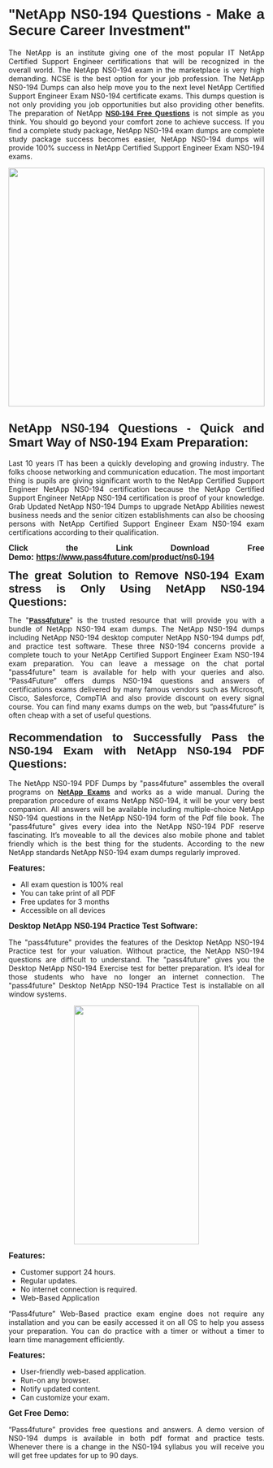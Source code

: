 
<h1 style="text-align: justify;"><span style="font-family:Tahoma,Geneva,sans-serif;"><strong>"NetApp NS0-194 Questions - Make a Secure Career Investment"</strong></span></h1>

<p style="text-align: justify;">The NetApp is an institute giving one of the most popular IT NetApp Certified Support Engineer certifications that will be recognized in the overall world. The NetApp NS0-194 exam in the marketplace is very high demanding. NCSE is the best option for your job profession. The NetApp NS0-194 Dumps can also help move you to the next level NetApp Certified Support Engineer Exam NS0-194 certificate exams. This dumps question is not only providing you job opportunities but also providing other benefits. The preparation of NetApp <span style="font-family:Tahoma,Geneva,sans-serif;"><strong><a href="https://www.pass4future.com/questions/netapp/ns0-194">NS0-194 Free Questions</a></strong></span> is not simple as you think. You should go beyond your comfort zone to achieve success. If you find a complete study package, NetApp NS0-194 exam dumps are complete study package success becomes easier, NetApp NS0-194 dumps will provide 100% success in NetApp Certified Support Engineer Exam NS0-194 exams.</p>

<p style="text-align: justify;"><a href="https://www.pass4future.com/product/ns0-194"><img alt="" src="https://lh3.googleusercontent.com/pw/AM-JKLVhEO4I138wJzOepD3laGU-R1M7eT-OTYdow6pCESip26lSeaxxzS9BVWUKuzj1e3L_MoxCfVgBEvV8ODwl1LGzlZbt6HJm3NXXplPwnYiBfuYM_eQCcVVRMaAwHdsl3AhHOZS-up7mzwmd4i4EpEGq=w1112-h625-no?authuser=0" style="width: 100%; height: 470px;" /></a></p>

<h2 style="text-align: justify;"><span style="font-size:24px;"><strong><span style="font-family:Tahoma,Geneva,sans-serif;">NetApp NS0-194 Questions - Quick and Smart Way of NS0-194 Exam Preparation:</span></strong></span></h2>

<p style="text-align: justify;">Last 10 years IT has been a quickly developing and growing industry. The folks choose networking and communication education. The most important thing is pupils are giving significant worth to the NetApp Certified Support Engineer NetApp NS0-194 certification because the NetApp Certified Support Engineer NetApp NS0-194 certification is proof of your knowledge. Grab Updated NetApp NS0-194 Dumps to upgrade NetApp Abilities newest business needs and the senior citizen establishments can also be choosing persons with NetApp Certified Support Engineer Exam NS0-194 exam certifications according to their qualification.</p>

<p style="text-align: justify;"><strong><span style="font-family:Lucida Sans Unicode,Lucida Grande,sans-serif;"><span style="font-size:16px;">Click the Link Download Free Demo: <a href="https://www.pass4future.com/product/ns0-194">https://www.pass4future.com/product/ns0-194</a></span></span></strong></p>

<p style="text-align: justify;"><strong><span style="font-size:22px;"><span style="font-family:Tahoma,Geneva,sans-serif;">The great Solution to Remove NS0-194 Exam stress is Only Using NetApp NS0-194 Questions:</span></span></strong></p>

<p style="text-align: justify;">The "<span style="font-family:Lucida Sans Unicode,Lucida Grande,sans-serif;"><a href="https://www.pass4future.com/"><strong>Pass4future</strong></a></span>" is the trusted resource that will provide you with a bundle of NetApp NS0-194 exam dumps. The NetApp NS0-194 dumps including NetApp NS0-194 desktop computer NetApp NS0-194 dumps pdf, and practice test software. These three NS0-194 concerns provide a complete touch to your NetApp Certified Support Engineer Exam NS0-194 exam preparation. You can leave a message on the chat portal "pass4future" team is available for help with your queries and also. “Pass4Future” offers dumps NS0-194 questions and answers of certifications exams delivered by many famous vendors such as Microsoft, Cisco, Salesforce, CompTIA and also provide discount on every signal course. You can find many exams dumps on the web, but “pass4future” is often cheap with a set of useful questions.</p>

<h3 style="text-align: justify;"><span style="font-size:22px;"><strong><span style="font-family:Tahoma,Geneva,sans-serif;">Recommendation to Successfully Pass the NS0-194 Exam with NetApp NS0-194 PDF Questions:</span></strong></span></h3>

<p style="text-align: justify;">The NetApp NS0-194 PDF Dumps by "pass4future" assembles the overall programs on <span style="font-family:Lucida Sans Unicode,Lucida Grande,sans-serif;"><strong><a href="https://www.pass4future.com/netapp">NetApp Exams</a></strong></span> and works as a wide manual. During the preparation procedure of exams NetApp NS0-194, it will be your very best companion. All answers will be available including multiple-choice NetApp NS0-194 questions in the NetApp NS0-194 form of the Pdf file book. The "pass4future" gives every idea into the NetApp NS0-194 PDF reserve fascinating. It’s moveable to all the devices also mobile phone and tablet friendly which is the best thing for the students. According to the new NetApp standards NetApp NS0-194 exam dumps regularly improved.</p>

<p style="text-align: justify;"><span style="font-family:Lucida Sans Unicode,Lucida Grande,sans-serif;"><span style="font-size:16px;"><strong>Features:</strong></span></span></p>

<ul>
	<li style="text-align: justify;">All exam question is 100% real</li>
	<li style="text-align: justify;">You can take print of all PDF</li>
	<li style="text-align: justify;">Free updates for 3 months </li>
	<li style="text-align: justify;">Accessible on all devices</li>
</ul>

<p style="text-align: justify;"><span style="font-family:Tahoma,Geneva,sans-serif;"><span style="font-size:16px;"><strong>Desktop NetApp NS0-194 Practice Test Software:</strong></span></span></p>

<p style="text-align: justify;">The "pass4future" provides the features of the Desktop NetApp NS0-194 Practice test for your valuation. Without practice, the NetApp NS0-194 questions are difficult to understand. The "pass4future" gives you the Desktop NetApp NS0-194 Exercise test for better preparation. It’s ideal for those students who have no longer an internet connection. The "pass4future" Desktop NetApp NS0-194 Practice Test is installable on all window systems.</p>

<p style="text-align: center;"><a href="https://www.pass4future.com/product/ns0-194"><img alt="" src="https://lh3.googleusercontent.com/pw/AM-JKLV3yUm3jiqqIo1xIsj1VJ_UeysYexQY-pRYO0rIFl3vg11QZioN-gzffpw2AfKqFynWuvoXOreWrWS0swpr4xmOSWfwII2jvatteuqrfxiWGFBSHPiZUCoi33jqeymK5dmu-0enyX6tayRCAMHw05jv=s625-no?authuser=0" style="width: 70%; height: 470px;" /></a></p>

<p style="text-align: justify;"><span style="font-size:16px;"><span style="font-family:Lucida Sans Unicode,Lucida Grande,sans-serif;"><strong>Features:</strong></span></span></p>

<ul>
	<li style="text-align: justify;">Customer support 24 hours. </li>
	<li style="text-align: justify;">Regular updates. </li>
	<li style="text-align: justify;">No internet connection is required.</li>
	<li style="text-align: justify;">Web-Based Application</li>
</ul>

<p style="text-align: justify;">“Pass4future” Web-Based practice exam engine does not require any installation and you can be easily accessed it on all OS to help you assess your preparation. You can do practice with a timer or without a timer to learn time management efficiently.</p>

<p style="text-align: justify;"><strong><span style="font-size:16px;"><span style="font-family:Lucida Sans Unicode,Lucida Grande,sans-serif;">Features:</span></span></strong></p>

<ul>
	<li style="text-align: justify;">User-friendly web-based application.</li>
	<li style="text-align: justify;">Run-on any browser. </li>
	<li style="text-align: justify;">Notify updated content.</li>
	<li style="text-align: justify;">Can customize your exam.</li>
</ul>

<p style="text-align: justify;"><span style="font-size:16px;"><span style="font-family:Lucida Sans Unicode,Lucida Grande,sans-serif;"><strong>Get Free Demo:</strong></span></span></p>

<p style="text-align: justify;">“Pass4future” provides free questions and answers. A demo version of NS0-194 dumps is available in both pdf format and practice tests. Whenever there is a change in the NS0-194 syllabus you will receive you will get free updates for up to 90 days. </p>
